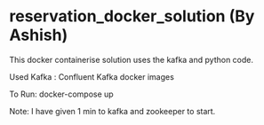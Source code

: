 # reservation_docker_solution (By Ashish)

This docker containerise solution uses the kafka and python code.

Used Kafka : Confluent Kafka docker images

To Run: 
docker-compose up

Note: I have given 1 min to kafka and zookeeper to start.   

